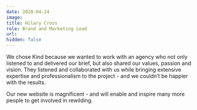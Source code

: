 ```yaml
---
date: 2020-04-24
image: 
title: Hilary Cross
role: Brand and Marketing Lead
url: 
hidden: false
---
```


We chose Kind because we wanted to work with an agency who not only listened to and delivered our brief, but also shared our values, passion and vision. They listened and collaborated with us while bringing extensive expertise and professionalism to the project - and we couldn’t be happier with the results. 

Our new website is magnificent - and will enable and inspire many more people to get involved in rewilding.
